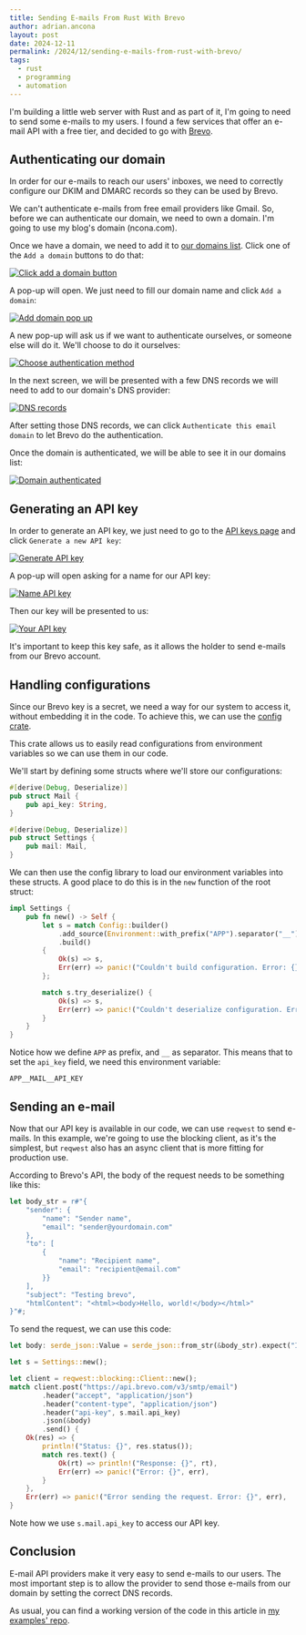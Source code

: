 ```yaml
---
title: Sending E-mails From Rust With Brevo
author: adrian.ancona
layout: post
date: 2024-12-11
permalink: /2024/12/sending-e-mails-from-rust-with-brevo/
tags:
  - rust
  - programming
  - automation
---
```


I'm building a little web server with Rust and as part of it, I'm going to need to send some e-mails to my users. I found a few services that offer an e-mail API with a free tier, and decided to go with [Brevo](https://www.brevo.com/pricing/).

## Authenticating our domain

In order for our e-mails to reach our users' inboxes, we need to correctly configure our DKIM and DMARC records so they can be used by Brevo.

We can't authenticate e-mails from free email providers like Gmail. So, before we can authenticate our domain, we need to own a domain. I'm going to use my blog's domain (ncona.com).

<!--more-->

Once we have a domain, we need to add it to [our domains list](https://app.brevo.com/senders/domain/list). Click one of the `Add a domain` buttons to do that:

[<img src="/images/posts/brevo-click-add-domain.png" alt="Click add a domain button" />](/images/posts/brevo-click-add-domain.png)

A pop-up will open. We just need to fill our domain name and click `Add a domain`:

[<img src="/images/posts/brevo-add-domain-popup.png" alt="Add domain pop up" />](/images/posts/brevo-add-domain-popup.png)

A new pop-up will ask us if we want to authenticate ourselves, or someone else will do it. We'll choose to do it ourselves:

[<img src="/images/posts/brevo-authentication-method.png" alt="Choose authentication method" />](/images/posts/brevo-authentication-method.png)

In the next screen, we will be presented with a few DNS records we will need to add to our domain's DNS provider:

[<img src="/images/posts/brevo-dns-records.png" alt="DNS records" />](/images/posts/brevo-dns-records.png)

After setting those DNS records, we can click `Authenticate this email domain` to let Brevo do the authentication.

Once the domain is authenticated, we will be able to see it in our domains list:

[<img src="/images/posts/brevo-domain-authenticated.png" alt="Domain authenticated" />](/images/posts/brevo-domain-authenticated.png)

## Generating an API key

In order to generate an API key, we just need to go to the [API keys page](https://app.brevo.com/settings/keys/api) and click `Generate a new API key`:

[<img src="/images/posts/brevo-generate-api-keys.png" alt="Generate API key" />](/images/posts/brevo-generate-api-keys.png)

A pop-up will open asking for a name for our API key:

[<img src="/images/posts/brevo-name-api-key.png" alt="Name API key" />](/images/posts/brevo-name-api-key.png)

Then our key will be presented to us:

[<img src="/images/posts/brevo-your-api-key.png" alt="Your API key" />](/images/posts/brevo-your-api-key.png)

It's important to keep this key safe, as it allows the holder to send e-mails from our Brevo account.

## Handling configurations

Since our Brevo key is a secret, we need a way for our system to access it, without embedding it in the code. To achieve this, we can use the [config crate](https://docs.rs/config/latest/config/).

This crate allows us to easily read configurations from environment variables so we can use them in our code.

We'll start by defining some structs where we'll store our configurations:

```rust
#[derive(Debug, Deserialize)]
pub struct Mail {
    pub api_key: String,
}

#[derive(Debug, Deserialize)]
pub struct Settings {
    pub mail: Mail,
}
```

We can then use the config library to load our environment variables into these structs. A good place to do this is in the `new` function of the root struct:

```rust
impl Settings {
    pub fn new() -> Self {
        let s = match Config::builder()
            .add_source(Environment::with_prefix("APP").separator("__"))
            .build()
        {
            Ok(s) => s,
            Err(err) => panic!("Couldn't build configuration. Error: {}", err),
        };

        match s.try_deserialize() {
            Ok(s) => s,
            Err(err) => panic!("Couldn't deserialize configuration. Error: {}", err),
        }
    }
}
```

Notice how we define `APP` as prefix, and `__` as separator. This means that to set the `api_key` field, we need this environment variable:

```
APP__MAIL__API_KEY
```

## Sending an e-mail

Now that our API key is available in our code, we can use `reqwest` to send e-mails. In this example, we're going to use the blocking client, as it's the simplest, but `reqwest` also has an async client that is more fitting for production use.

According to Brevo's API, the body of the request needs to be something like this:

```rust
let body_str = r#"{
    "sender": {
        "name": "Sender name",
        "email": "sender@yourdomain.com"
    },
    "to": [
        {
            "name": "Recipient name",
            "email": "recipient@email.com"
        }}
    ],
    "subject": "Testing brevo",
    "htmlContent": "<html><body>Hello, world!</body></html>"
}"#;
```

To send the request, we can use this code:

```rust
let body: serde_json::Value = serde_json::from_str(&body_str).expect("Invalid JSON");

let s = Settings::new();

let client = reqwest::blocking::Client::new();
match client.post("https://api.brevo.com/v3/smtp/email")
        .header("accept", "application/json")
        .header("content-type", "application/json")
        .header("api-key", s.mail.api_key)
        .json(&body)
        .send() {
    Ok(res) => {
        println!("Status: {}", res.status());
        match res.text() {
            Ok(rt) => println!("Response: {}", rt),
            Err(err) => panic!("Error: {}", err),
        }
    },
    Err(err) => panic!("Error sending the request. Error: {}", err),
}
```

Note how we use `s.mail.api_key` to access our API key.

## Conclusion

E-mail API providers make it very easy to send e-mails to our users. The most important step is to allow the provider to send those e-mails from our domain by setting the correct DNS records.

As usual, you can find a working version of the code in this article in [my examples' repo](https://github.com/soonick/ncona-code-samples/tree/master/sending-emails-from-rust-with-brevo).
